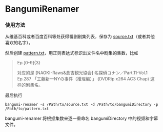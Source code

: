 # BangumiRenamer

### 使用方法

从维基百科或者百度百科等处获得番剧剧集列表，保存为 [source.txt](https://github.com/NSFish/BangumiRenamer/blob/master/TestCase/source.txt)（或者其他喜欢的名字）。

然后创建 [pattern.txt](https://github.com/NSFish/BangumiRenamer/blob/master/TestCase/pattern.txt)，用正则表达式标识出文件名中剧集的集数，比如

> Ep.[0-9]{3}
>
> 对应的是 [NAOKI-Raws&倉吉観光協会] 名探偵コナン／Part.11-Vol.1 Ep.287 「工藤新一NYの事件（推理編）」 (DVDRip x264 AC3 Chap) 这样的剧集名。

最后执行

```shell
bangumi-renamer -s /Path/to/source.txt -d /Path/to/bangumiDirectory -p /Path/to/pattern.txt
```

bangumi-renamer 将根据集数来逐一重命名 bangumiDirectory 中的视频和字幕文件。
